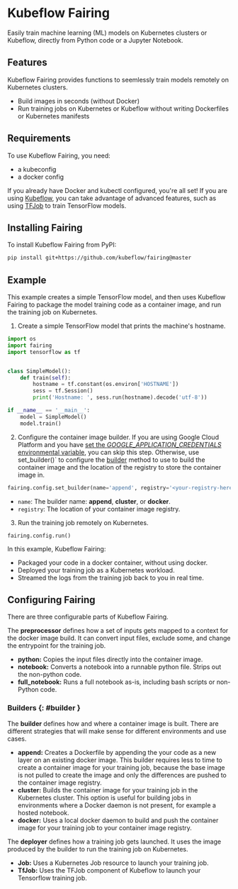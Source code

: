 # Kubeflow Fairing

Easily train machine learning (ML) models on Kubernetes clusters or Kubeflow, directly
from Python code or a Jupyter Notebook.

## Features

Kubeflow Fairing provides functions to seemlessly train models remotely on Kubernetes
clusters.

- Build images in seconds (without Docker)
- Run training jobs on Kubernetes or Kubeflow without writing Dockerfiles or
  Kubernetes manifests

## Requirements

To use Kubeflow Fairing, you need:

- a kubeconfig
- a docker config

If you already have Docker and kubectl configured, you're all set! If you are using
[Kubeflow](https://www.kubeflow.org/), you can take advantage of advanced features,
such as using [TFJob](https://www.kubeflow.org/docs/components/tftraining/) to train
TensorFlow models.

## Installing Fairing

To install Kubeflow Fairing from PyPI:

```bash
pip install git+https://github.com/kubeflow/fairing@master
```

## Example

This example creates a simple TensorFlow model, and then uses Kubeflow Fairing to
package the model training code as a container image, and run the training job on
Kubernetes.

1. Create a simple TensorFlow model that prints the machine's hostname.

```python
import os
import fairing
import tensorflow as tf


class SimpleModel():
    def train(self):
        hostname = tf.constant(os.environ['HOSTNAME'])
        sess = tf.Session()
        print('Hostname: ', sess.run(hostname).decode('utf-8'))

if __name__ == '__main__':
    model = SimpleModel()
    model.train()    
```

2. Configure the container image builder. If you are using Google Cloud
   Platform and you have [set the _GOOGLE_APPLICATION_CREDENTIALS_
   environmental variable][gcp-auth], you can skip this step. Otherwise, use
   set_builder()` to configure the [builder](#builder) method to use to build the container
   image and the location of the registry to store the container image in.

```python
fairing.config.set_builder(name='append', registry='<your-registry-here>')
````

- `name`: The builder name: **append**, **cluster**, or **docker**. 
- `registry`: The location of your container image registry.

3. Run the training job remotely on Kubernetes.

```
fairing.config.run()
```

In this example, Kubeflow Fairing:

- Packaged your code in a docker container, without using docker.
- Deployed your training job as a Kubernetes workload.
- Streamed the logs from the training job back to you in real time.

## Configuring Fairing

There are three configurable parts of Kubeflow Fairing. 

The **preprocessor** defines how a set of inputs gets mapped to a context
for the docker image build. It can convert input files, exclude some, and
change the entrypoint for the training job.

- **python:** Copies the input files directly into the container image.
- **notebook:** Converts a notebook into a runnable python file. Strips
  out the non-python code.
- **full_notebook:** Runs a full notebook as-is, including bash scripts
  or non-Python code.

### Builders {: #builder }
The **builder**  defines how and where a container image is built. There
are different strategies that will make sense for different environments
and use cases.

- **append:** Creates a Dockerfile by appending the your code as a new
  layer on an existing docker image. This builder requires less to time
  to create a container image for your training job, because the base
  image is not pulled to create the image and only the differences are
  pushed to the container image registry. 
- **cluster:** Builds the container image for your training job in the
  Kubernetes cluster. This option is useful for building jobs in
  environments where a Docker daemon is not present, for example a
  hosted notebook.
- **docker:** Uses a local docker daemon to build and push the container
  image for your training job to your container image registry.

The **deployer** defines how a training job gets launched. It uses the
image produced by the builder to run the training job on Kubernetes.

- **Job:** Uses a Kubernetes Job resource to launch your training job.
- **TfJob:** Uses the TFJob component of Kubeflow to launch your
  Tensorflow training job.

[gcp-auth]: https://cloud.google.com/docs/authentication/getting-started#auth-cloud-implicit-python